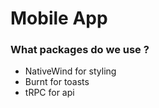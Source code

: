 # Mobile App

### What packages do we use ?

- NativeWind for styling
- Burnt for toasts
- tRPC for api

